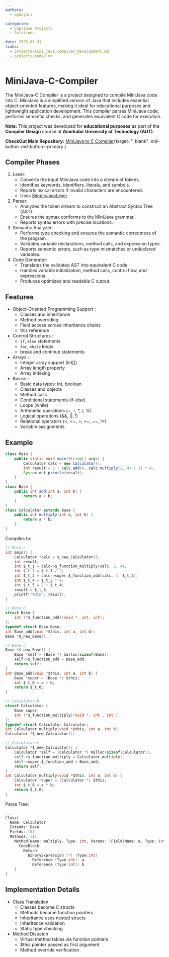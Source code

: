 ```yaml
---
authors:
  - aghajari

categories:
  - Capstone Projects
  - Solutions

date: 2025-01-31
links:
  - projects/mini_java_compiler_development.md
  - projects/index.md
---
```




# MiniJava-C-Compiler

The MiniJava-C Compiler is a project designed to compile MiniJava code into C. MiniJava is a simplified version of Java that includes essential object-oriented features, making it ideal for educational purposes and lightweight application development. This compiler parses MiniJava code, performs semantic checks, and generates equivalent C code for execution.

**Note:** This project was developed for **educational purposes** as part of the **Compiler Design** course at **Amirkabir University of Technology (AUT)**.

**CheckOut Main Repository:** [MiniJava to C Compiler](https://github.com/Aghajari/MiniJava-C-Compiler){target="_blank" .md-button .md-button--primary }

## Compiler Phases
1. Lexer:
   - Converts the input MiniJava code into a stream of tokens.
   - Identifies keywords, identifiers, literals, and symbols.
   - Reports lexical errors if invalid characters are encountered.
   - Uses [SimpleJavaLexer](https://github.com/Aghajari/SimpleJavaLexer)
2. Parser:
   - Analyzes the token stream to construct an Abstract Syntax Tree (AST).
   - Ensures the syntax conforms to the MiniJava grammar.
   - Reports syntax errors with precise locations.
3. Semantic Analyzer:
   - Performs type checking and ensures the semantic correctness of the program.
   - Validates variable declarations, method calls, and expression types.
   - Reports semantic errors, such as type mismatches or undeclared variables.
4. Code Generator:
   - Translates the validated AST into equivalent C code.
   - Handles variable initialization, method calls, control flow, and expressions.
   - Produces optimized and readable C output.

## Features
- Object-Oriented Programming Support :
  + Classes and inheritance
  + Method overriding
  + Field access across inheritance chains
  + this reference
- Control Structures :
  + `if`, `else` statements
  + `for`, `while` loops
  + break and continue statements
- Arrays :
  + Integer array support (int[])
  + Array length property
  + Array indexing
- Basics :
  + Basic data types: int, boolean
  + Classes and objects
  + Method calls
  + Conditional statements (if-else)
  + Loops (while)
  + Arithmetic operations (+, -, *, /, %)
  + Logical operations (&&, ||, !)
  + Relational operators (<, <=, >, >=, ==, !=)
  + Variable assignments

## Example

```java
class Main {
    public static void main(String[] args) {
        Calculator calc = new Calculator();
        int result = 2 + calc.add(4, calc.multiply(2, 4) / 2) * 4;
        System.out.println(result);
    }
}
class Base {
    public int add(int a, int b) {
        return a + b;
    }
}
class Calculator extends Base {
    public int multiply(int a, int b) {
        return a * b;
    }
}
```

Compiles to:

```c
// Main.c
int main() {
	Calculator *calc = $_new_Calculator();
	int result;
	int $_t_1 = calc->$_function_multiply(calc, 2, 4);
	int $_t_2 = $_t_1 / 2;
	int $_t_3 = calc->super.$_function_add(calc, 4, $_t_2);
	int $_t_4 = $_t_3 * 4;
	int $_t_5 = 2 + $_t_4;
	result = $_t_5;
	printf("%d\n", result);
}

// Base.h
struct Base {
	int (*$_function_add)(void *, int, int);
};
typedef struct Base Base;
int Base_add(void *$this, int a, int b);
Base *$_new_Base();

// Base.c
Base *$_new_Base() {
	Base *self = (Base *) malloc(sizeof(Base));
	self->$_function_add = Base_add;
	return self;
}
int Base_add(void *$this, int a, int b) {
	Base *super = (Base *) $this;
	int $_t_0 = a + b;
	return $_t_0;
}

// Calculator.h
struct Calculator {
	Base super;
	int (*$_function_multiply)(void *, int , int );
};
typedef struct Calculator Calculator;
int Calculator_multiply(void *$this, int a, int b);
Calculator *$_new_Calculator();

// Calculator.c
Calculator *$_new_Calculator() {
	Calculator *self = (Calculator *) malloc(sizeof(Calculator));
	self->$_function_multiply = Calculator_multiply;
	self->super.$_function_add = Base_add;
	return self;
}
int Calculator_multiply(void *$this, int a, int b) {
	Calculator *super = (Calculator *) $this;
	int $_t_0 = a * b;
	return $_t_0;
}
```

Parse Tree:
```c
...
Class{
  Name: Calculator
  Extends: Base
  Fields: (0)
  Methods: (1)
    Method{Name: multiply, Type: int, Params: (Field{Name: a, Type: int}, Field{Name: b, Type: int})} {
      CodeBlock
        Return: 
          BinaryExpression (*) (Type:int)
            Reference (Type:int): a
            Reference (Type:int): b
    }
}
```

## Implementation Details
- Class Translation
  + Classes become C structs
  + Methods become function pointers
  + Inheritance uses nested structs
  + Inheritance validation
  + Static type checking
- Method Dispatch
  + Virtual method tables via function pointers
  + $this pointer passed as first argument
  + Method override verification



  
